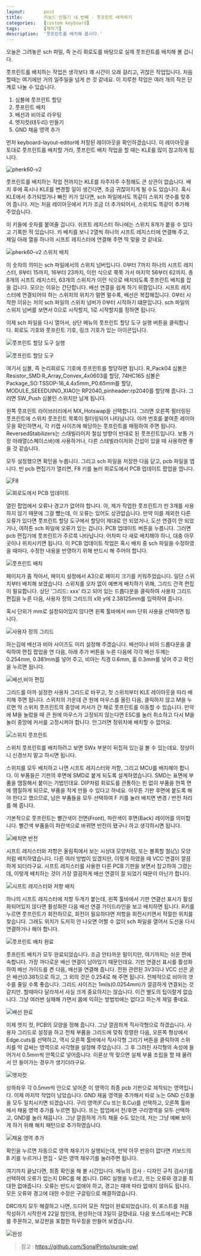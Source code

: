 ```yaml
---
layout:       post
title:        키보드 만들기 네 번째 - 풋프린트 배치하기
categories:   [custom keyboard]
tags:         [제작기]
description:  '풋프린트를 배치해 봅시다.'
---
```


오늘은 그려놓은 sch 파일, 즉 논리 회로도를 바탕으로 실제 풋프린트를 배치해 볼 겁니다.

풋프린트를 배치하는 작업은 생각보다 꽤 시간이 오래 걸리고, 귀찮은 작업입니다. 처음 할때는 여기에만 거의 일주일을 넘게 쓴 것 같네요. 이 지루한 작업은 여러 개의 작은 단계로 나눌 수 있습니다.

1. 심볼에 풋프린트 할당
2. 풋프린트 배치
3. 배선과 비아로 라우팅
4. 엣지컷(테두리) 만들기
5. GND 채움 영역 추가

먼저 keyboard-layout-editor에 저장된 레이아웃을 확인하겠습니다. 이 레이아웃을 토대로 풋프린트를 배치할 거라, 풋프린트 배치 작업을 할 때는 KLE를 많이 참고하게 됩니다.

![pherk60-v2](https://user-images.githubusercontent.com/38902150/233842562-b8f31508-1192-4893-95cb-98e38115ea19.png)

풋프린트를 배치하는 작업 전까지는 KLE를 자주자주 수정해도 큰 상관이 없습니다. 배치 후에 혹시나 KLE를 변경할 일이 생긴다면, 조금 귀찮아지게 될 수도 있습니다. 혹시 KLE에서 추가되었거나 빠진 키가 있다면, sch 파일에서도 똑같이 스위치 갯수를 맞추어 줍니다. 저는 처음 레이아웃에서 키가 조금 더 추가되어서, 스위치도 똑같이 추가해 주었습니다.

이 키들에 숫자를 붙여줄 겁니다. 쉬프트 레지스터 하나에는 스위치 8개가 붙을 수 있다고 기록한 적 있습니다. 키 배치를 보니 2열씩 하나의 시프트 레지스터에 연결해 주고, 제일 아래 열을 하나의 시프트 레지스터에 연결해 주면 딱 맞을 것 같네요.

![pherk60-v2 스위치 배치](https://user-images.githubusercontent.com/38902150/233846261-4d4a27d5-ceb8-4b38-a04f-44f33e8361d8.png)

이 숫자의 의미는 sch 파일에서의 스위치 넘버입니다. 0부터 7까지 하나의 시프트 레지스터, 8부터 15까지, 16부터 23까지, 이런 식으로 쭉쭉 가서 마지막 56부터 62까지. 총 8개의 시프트 레지스터, 63개의 스위치가 이런 식으로 배치되도록 풋프린트 배치를 잡을 겁니다. 모으는 이유는 간단합니다. 배선 연결을 쉽게 하기 위함입니다. 시프트 레지스터에 연결되어야 하는 스위치의 위치가 멀면 멀수록, 배선은 복잡해집니다. 0부터 시작한 이유는 저의 sch 파일의 스위치 넘버가 0부터 시작하기 떄문입니다. sch 파일의 스위치 넘버를 보면서 0으로 시작할지, 1로 시작할지를 정하면 됩니다.

이제 sch 파일을 다시 열어서, 상단 메뉴의 풋프린트 할당 도구 실행 버튼을 클릭합니다. 회로도 기호와 풋프린트 기호, 링크 기호가 있는 아이콘입니다.

![풋프린트 할당 도구 실행](https://user-images.githubusercontent.com/38902150/233942543-bbcab2fd-5857-49f7-a202-e2e28f54dea1.png)

![풋프린트 할당 도구](https://user-images.githubusercontent.com/38902150/233943417-e9c9aa12-f6a3-45a5-a174-757bb8774936.png)

여기서 심볼, 즉 논리회로도 기호에 풋프린트를 할당하면 됩니다. R_Pack04 심볼은 Resistor_SMD:R_Array_Convex_4x0603를 할당, 74HC165 심볼은 Package_SO:TSSOP-16_4.4x5mm_P0.65mm를 할당, MODULE_SEEEDUINO_XIAO는 RP2040_pinheader:rp2040를 할당해 줍니다. 그러면 SW_Push 심볼인 스위치만 남게 됩니다.

왼쪽 풋프린트 라이브러리에서 MX_Hotswap을 선택합니다. 그러면 오른쪽 필터링된 풋프린트에 스위치 풋프린트 목록이 필터링되어 나타납니다. 아까 번호를 붙여준 레이아웃을 확인하면서, 각 키캡 사이즈에 해당하는 풋프린트를 매핑하여 주면 됩니다. ReversedStabilizers는 스태빌라이저 철심 방향이 반대로 된 풋프린트입니다. 보통 가장 아래열(스페이스바)에 사용하거나, 다른 스테빌라이저와 간섭이 있을 때 사용하면 좋을 것 같습니다.

모두 설정했으면 확인을 누릅니다. 그리고 sch 파일을 저장한 다음 닫고, pcb 파일을 엽니다. 빈 pcb 편집기가 열리면, F8 키를 눌러 회로도에서 PCB 업데이트 팝업을 엽니다.

![F8](https://user-images.githubusercontent.com/38902150/233947586-06b4376d-2b29-4cf1-814e-e8fff96e1351.png)

![회로도에서 PCB 업데이트](https://user-images.githubusercontent.com/38902150/233947726-f778c384-c408-45ad-b947-02b27cc20e58.png)

열린 팝업에서 오류나 경고가 없어야 합니다. 아, 제가 작업한 풋프린트가 핀 3개를 사용하지 않기 때문에 그걸 뻈는데, 이 오류는 있어도 상관없습니다. 만약 이를 제외한 다른 오류가 있다면 풋프린트 할당 도구에서 할당이 제대로 안 되었거나, 도선 연결이 안 되었거나, 여하튼 sch 파일에 오류가 있는 겁니다. PCB 업데이트 버튼을 누릅니다. 그러면 pcb 편집기에 풋프린트가 주르륵 나타납니다. 어차피 다 새로 배치해야 하니, 대충 아무 곳이나 위치시키면 됩니다. 이 PCB 업데이트 작업은 혹시 배치 중 sch 파일을 수정하였을 때마다, 수정한 내용을 반영하기 위해 반드시 해 주어야 합니다.

![풋프린트 배치](https://user-images.githubusercontent.com/38902150/233948734-0253a8df-e811-4f11-9bf4-e42d420ce3a4.png)

페이지가 좀 작아서, 페이지 설정에서 A3으로 페이지 크기를 키워주었습니다. 일단 스위치부터 배치해 보겠습니다. 스위치를 오차 없이 예쁘게 배치하기 위해, 그리드 간격 편집이 필요합니다. 상단 '그리드: xxx' 라고 되어 있는 드롭다운을 클릭하여 사용자 그리드 편집을 누른 다음, 사용자 정의 그리드의 x와 y에 2.38125mm를 입력하여 줍니다.

혹시 단위가 mm로 설정되어있지 않다면 왼쪽 툴바에서 mm 단위 사용을 선택하면 됩니다.

![사용자 정의 그리드](https://user-images.githubusercontent.com/38902150/233949630-9f24583f-99df-40af-ad7d-5fc861bebec2.png)

하는김에 배선과 비아 사이즈도 미리 설정해 주겠습니다. 배선이나 비아 드롭다운을 클릭하여 편집 팝업을 연 다음, 아래 추가 버튼을 누른 다음에 각각 배선 두께는 0.254mm, 0.381mm를 넣어 주고, 비아는 직경 0.6mm, 홀 0.3mm를 넣어 주고 확인을 누르면 됩니다.

![배선,비아 편집](https://user-images.githubusercontent.com/38902150/233949848-4558d789-b39e-4f85-9c8a-bd2299c7de9b.png)

그리드를 아까 설정한 사용자 그리드로 바꾸고, 첫 스위치부터 KLE 레이아웃을 따라 배치해 주면 됩니다. 스위치의 가운데 큰 원에 마우스를 올린 다음, 클릭하지 않고 M을 누르면 딱 스위치 풋프린트의 중앙에 커서가 간 채로 풋프린트를 이동할 수 있습니다. 만약에 M을 눌렀을 때 큰 원에 마우스가 고정되지 않는다면 ESC를 눌러 취소하고 다시 M을 눌러 중앙에 커서를 고정시켜야 합니다. 안그러면 정위치에 배치할 수 없어요.

![스위치 풋프린트](https://user-images.githubusercontent.com/38902150/233954453-f02efeb8-39b9-4597-adc5-47420ff54d3b.png)

스위치 풋프린트를 배치하려고 보면 SWx 부분이 뒤집혀 있는걸 볼 수 있는데요. 정상이니 신경쓰지 말고 하시면 됩니다.

스위치를 모두 배치하고 나면 시프트 레지스터와 저항, 그리고 MCU를 배치해야 합니다. 이 부품들은 기판의 후면에 SMD로 붙게 되도록 설계하였습니다. SMD는 표면에 부품을 땜질해서 붙이는 기법인데요. DIP처럼 회로도를 관통하는 핀 없이 부품을 한쪽 면에 떔질하게 되므로, 부품을 작게 만들 수 있다고 하네요. 아무튼 기판 후면에 붙도록 해야 한다고 했으므로, 남은 부품들을 모두 선택하여 F 키를 눌러 배치면 변경 / 반전 처리를 해 줍니다.

기본적으로 풋프린트는 빨간색이 전면(Front), 파란색이 후면(Back) 레이어를 의미합니다. 빨간색 부품들이 파란색으로 바뀌면 반전이 됐구나 하고 생각하시면 됩니다.

![배치면 반전](https://user-images.githubusercontent.com/38902150/233955901-d9dc51cb-b833-4893-acfc-610bc31fdd7f.png)

시프트 레지스터와 저항은 올림픽에서 보는 시상대 모양처럼, 또는 볼록할 철(凸) 모양처럼 배치하였습니다. 다른 여러 방법이 있겠지만, 이렇게 하였을 때 VCC 연결이 깔끔하게 되더라구요. 시프트 레지스터를 사용한 다른 PCB 기판을 보면서 참고하여 그렸는데, 이렇게 배치하는 것이 가장 깔끔하게 배선 연결이 잘 되었기 때문이 아닌가 합니다. 

![시프트 레지스터와 저항 배치](https://user-images.githubusercontent.com/38902150/233968095-7ad1edf4-78b5-496d-8b41-a239347c36c5.png)

하나의 시프트 레지스터에 저항 두개가 붙는데, 왼쪽 툴바에서 기판 연결선 표시가 활성화되어있지 않다면 활성화한 다음 배선 연결 가이드라인을 보고 배치하면 됩니다. R키를 누르면 풋프린트가 회전하므로, 회전이 필요하다면 저항을 회전시키면서 적절한 위치를 찾습니다. 그래도 위치가 도저히 안 나오면 어쩔 수 없이 sch 파일을 열어서 도선을 다시 연결하거나 해야 합니다.

![풋프린트 배치 완료](https://user-images.githubusercontent.com/38902150/233967738-00d3b6f9-d4b2-47f1-b786-87551382fec0.png)

풋프린트 배치가 모두 완료되었습니다. 조금 안타까운 말이지만, 여기까지는 쉬운 편에 속합니다. 가장 까다로운 배선 연결이 남아있기 때문인데요. 기판 연결선 표시를 활성화하여 배선 가이드를 켠 다음, 배선을 연결해 줍니다. 전원 관련된 3V3이나 VCC 선은 굵은 배선(0.381)으로 하고, 그 외의 것은 0.254로 해 주면 됩니다. 전체적으로 비아의 갯수를 줄일 수록 좋습니다. 그리드 사이즈는 1mils(0.0254mm)가 깔끔하게 연결되는 것 같지만. 할때마다 달라져서 사실 크게 중요하지는 않습니다. 이건 별도의 팁이랄게 없습니다. 그냥 여러번 실패해 가면서 몸에 익히는 방법밖에는 없다고 하는게 제일 좋네요.

![배선 완료](https://user-images.githubusercontent.com/38902150/234171378-1fa69567-af0a-4461-82c1-42ec4249f85c.png)

이제 엣지 컷, PCB의 모양을 정해 줍니다. 그냥 깔끔하게 직사각형으로 하겠습니다. 사용자 그리드로 설정을 하고 전체 부품을 그리드에 맞춰 정렬한 다음, 오른쪽 형상에서 Edge.cuts를 선택하고, 역시 오른쪽 툴바에서 직사각형 그리기 버튼을 클릭하여 스위치를 딱 감싸는 영역으로 사각형을 설정해 주었습니다. 그 후 그려진 사각형의 속성에 들어가서 0.5mm씩 안쪽으로 넣어줍니다. 이론상 딱 맞으면 실제 부품 조립을 할 때 물려서 안 들어가는 경우가 생기더라구요.

![엣지컷](https://user-images.githubusercontent.com/38902150/234171714-0ff81dd9-6bac-475e-9703-1738eb4ad0ab.png)

상하좌우 각 0.5mm씩 안으로 넣어준 이 영역이 최종 pcb 기판으로 제작되는 영역입니다. 이제 마지막 작업이 남았습니다. GND 채움 영역을 추가해서 따로 노는 GND 신호들을 모두 일치시키면 되겠습니다. 구리 영역(F.Cu 또는 B.Cu)를 선택하고, 오른쪽 툴바에서 채움 영역 추가를 누르면 됩니다. 뜨는 팝업에서 전/후면 구리영역을 모두 선택하고, GND를 눌러 채웁니다. 그냥 깔끔하게 가득 채울 수도 있는데, 저는 그냥 예뻐 보이게 하기 위해 해치 패턴으로 추가하였습니다. 

![채움 영역 추가](https://user-images.githubusercontent.com/38902150/234172525-48f8c3a9-d01d-45f4-ae61-8834691641fe.png)

확인을 누르면 자동으로 영역 채우기가 실행되는데, 만약 아무 반응이 없다면 키보드의 B 키를 누르거나 편집 - 모든 영역 채우기를 눌러주면 됩니다.

여기까지 끝났다면, 최종 확인을 해 볼 시간입니다. 메뉴의 검사 - 디자인 규칙 검사기를 선택하여 오류가 없는지 DRC를 해 봅니다. DRC 실행을 누르고, 뜨는 오류와 경고를 최대한 없애줍니다. 오류는 반드시 없애야 하고, 경고는 때에 따라 없애지 않아도 됩니다. 모든 오류와 경고에 대한 수정은 구글링으로 해결하였습니다.

DRC까지 모두 해결하고 나면, 드디어 모든 작업이 완료되었습니다. 이 포스트를 처음 작성하기 시작한게 22일 밤인데, 완성하는데 3일이 걸렸네요. 다음 포스트에서는 PCB를 주문하고, 보강판을 포함한 하우징을 만들어 보겠습니다.

![완성](https://user-images.githubusercontent.com/38902150/234176272-483412cb-9068-4451-bdf8-3f96abd8c605.png)

> 참고 : https://github.com/SonalPinto/purple-owl